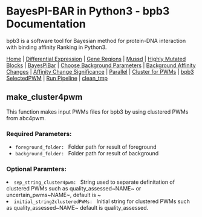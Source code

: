 # BayesPI-BAR in Python3 - bpb3 Documentation

bpb3 is a software tool for Bayesian method for protein-DNA interaction with binding affinity Ranking in Python3.


[Home](index.md) | [Differential Expression](differential_expression.md) | [Gene Regions](gene_regions.md) | [Mussd](mussd.md) | [Highly Mutated Blocks](highly_mutated_blocks.md) | [BayesPiBar](bayespi_bar.md) | [Choose Background Parameters](choose_background_parameters.md) | [Background Affinity Changes](background_affinity_changes.md) | [Affinity Change Significance](affinity_change_significance_test.md) | [Parallel](parallel.md) | [Cluster for PWMs](make_cluster4pwm.md) | [bpb3 SelectedPWM](bpb3selectedPWM.md) | [Run Pipeline](run_pipeline.md) | [clean_tmp](clean_tmp.md)  



## make_cluster4pwm
<p>This function makes input PWMs files for bpb3 by using clustered PWMs from abc4pwm.</p>

### Required Parameters:
<ul>
  <li><code>foreground_folder: </code> Folder path for result of foreground</li>
<li><code>background_folder: </code> Folder path for result of background</li>
</ul>

### Optional Paramters:
</ul>
<li><code>sep_string_cluster4pwm: </code> String used to separate definitation of clustered PWMs such as quality_assessed~NAME~ or uncertain_pwms~NAME~, default is ~ </li>
<li><code>initial_string2clusteredPWMs: </code> Initial string for clustered PWMs such as quality_assessed~NAME~ default is quality_assessed.</li>
</ul>

